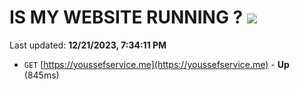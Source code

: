 # IS MY WEBSITE RUNNING ? [![](https://img.shields.io/static/v1?label=Sponsor&message=%E2%9D%A4&logo=GitHub&color=%23fe8e86)](https://github.com/sponsors/<username>)

Last updated: **12/21/2023, 7:34:11 PM**

- `GET` [https://youssefservice.me](https://youssefservice.me) - **Up** (845ms)
